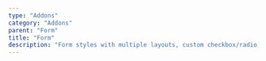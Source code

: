 ```yaml
---
type: "Addons"
category: "Addons"
parent: "Form"
title: "Form"
description: "Form styles with multiple layouts, custom checkbox/radio, and more."
---
```

